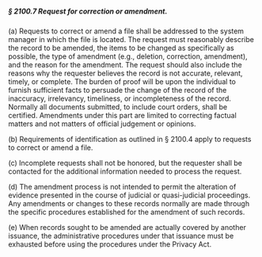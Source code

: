 ##### § 2100.7 Request for correction or amendment. #####

(a) Requests to correct or amend a file shall be addressed to the system manager in which the file is located. The request must reasonably describe the record to be amended, the items to be changed as specifically as possible, the type of amendment (e.g., deletion, correction, amendment), and the reason for the amendment. The request should also include the reasons why the requester believes the record is not accurate, relevant, timely, or complete. The burden of proof will be upon the individual to furnish sufficient facts to persuade the change of the record of the inaccuracy, irrelevancy, timeliness, or incompleteness of the record. Normally all documents submitted, to include court orders, shall be certified. Amendments under this part are limited to correcting factual matters and not matters of official judgement or opinions.

(b) Requirements of identification as outlined in § 2100.4 apply to requests to correct or amend a file.

(c) Incomplete requests shall not be honored, but the requester shall be contacted for the additional information needed to process the request.

(d) The amendment process is not intended to permit the alteration of evidence presented in the course of judicial or quasi-judicial proceedings. Any amendments or changes to these records normally are made through the specific procedures established for the amendment of such records.

(e) When records sought to be amended are actually covered by another issuance, the administrative procedures under that issuance must be exhausted before using the procedures under the Privacy Act.
